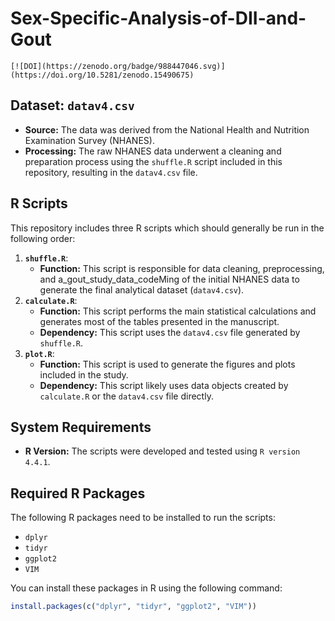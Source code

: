 # Sex-Specific-Analysis-of-DII-and-Gout

```DOI
[![DOI](https://zenodo.org/badge/988447046.svg)](https://doi.org/10.5281/zenodo.15490675)
```

## Dataset: `datav4.csv`

* **Source:** The data was derived from the National Health and Nutrition Examination Survey (NHANES).
* **Processing:** The raw NHANES data underwent a cleaning and preparation process using the `shuffle.R` script included in this repository, resulting in the `datav4.csv` file.

## R Scripts

This repository includes three R scripts which should generally be run in the following order:

1.  **`shuffle.R`**:
    * **Function:** This script is responsible for data cleaning, preprocessing, and a_gout_study_data_codeMing of the initial NHANES data to generate the final analytical dataset (`datav4.csv`).
2.  **`calculate.R`**:
    * **Function:** This script performs the main statistical calculations and generates most of the tables presented in the manuscript.
    * **Dependency:** This script uses the `datav4.csv` file generated by `shuffle.R`.
3.  **`plot.R`**:
    * **Function:** This script is used to generate the figures and plots included in the study.
    * **Dependency:** This script likely uses data objects created by `calculate.R` or the `datav4.csv` file directly.

## System Requirements

* **R Version:** The scripts were developed and tested using `R version 4.4.1`.

## Required R Packages

The following R packages need to be installed to run the scripts:

* `dplyr`
* `tidyr`
* `ggplot2`
* `VIM`

You can install these packages in R using the following command:
```R
install.packages(c("dplyr", "tidyr", "ggplot2", "VIM"))
```

